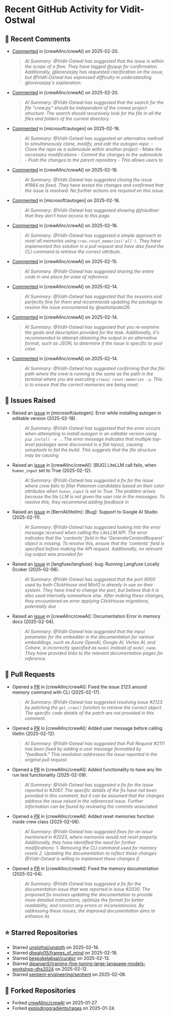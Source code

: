 # Recent GitHub Activity for Vidit-Ostwal

## 💬 Recent Comments
- [Commented](https://github.com/crewAIInc/crewAI/issues/2123#issuecomment-2670361982) in [crewAIInc/crewAI] on 2025-02-20.
  > *AI Summary: @Vidit-Ostwal has suggested that the issue is within the scope of a flow. They have tagged @yqup for confirmation. Additionally, @lorenzejay has requested clarification on the issue, but @Vidit-Ostwal has expressed difficulty in understanding @lorenzejay's explanation.*
- [Commented](https://github.com/crewAIInc/crewAI/issues/2123#issuecomment-2670361167) in [crewAIInc/crewAI] on 2025-02-20.
  > *AI Summary: @Vidit-Ostwal has suggested that the search for the file "crew.py" should be independent of the crewai project structure. The search should recursively look for the file in all the files and folders of the current directory.*
- [Commented](https://github.com/microsoft/autogen/issues/5591#issuecomment-2666323375) in [microsoft/autogen] on 2025-02-18.
  > *AI Summary: @Vidit-Ostwal has suggested an alternative method to simultaneously clone, modify, and edit the autogen repo: - Clone the repo as a submodule within another project - Make the necessary modifications - Commit the changes to the submodule - Push the changes to the parent repository - This allows users to*
- [Commented](https://github.com/crewAIInc/crewAI/pull/1985#issuecomment-2665955523) in [crewAIInc/crewAI] on 2025-02-18.
  > *AI Summary: @Vidit-Ostwal has suggested closing the issue #1984 as fixed. They have tested the changes and confirmed that the issue is resolved. No further actions are required on this issue.*
- [Commented](https://github.com/microsoft/autogen/issues/5579#issuecomment-2665605410) in [microsoft/autogen] on 2025-02-18.
  > *AI Summary: @Vidit-Ostwal has suggested showing @fniedtner that they don't have access to this page.*
- [Commented](https://github.com/crewAIInc/crewAI/issues/2123#issuecomment-2664518371) in [crewAIInc/crewAI] on 2025-02-18.
  > *AI Summary: @Vidit-Ostwal has suggested a simple approach to reset all memories using `crew.reset_memories('all')`. They have implemented this solution in a pull request and have also fixed the CLI command to retrieve the correct attribute.*
- [Commented](https://github.com/crewAIInc/crewAI/issues/2131#issuecomment-2660681309) in [crewAIInc/crewAI] on 2025-02-15.
  > *AI Summary: @Vidit-Ostwal has suggested sharing the entire code in one place for ease of reference.*
- [Commented](https://github.com/crewAIInc/crewAI/issues/2102#issuecomment-2659922689) in [crewAIInc/crewAI] on 2025-02-14.
  > *AI Summary: @Vidit-Ostwal has suggested that the sessions end perfectly fine for them and recommends updating the package to resolve the issue encountered by @ashishpatel26.*
- [Commented](https://github.com/crewAIInc/crewAI/issues/2105#issuecomment-2659884693) in [crewAIInc/crewAI] on 2025-02-14.
  > *AI Summary: @Vidit-Ostwal has suggested that you re-examine the goals and description provided for the task. Additionally, it's recommended to attempt obtaining the output in an alternative format, such as JSON, to determine if the issue is specific to your case.*
- [Commented](https://github.com/crewAIInc/crewAI/issues/2123#issuecomment-2659864458) in [crewAIInc/crewAI] on 2025-02-14.
  > *AI Summary: @Vidit-Ostwal has suggested confirming that the file path where the crew is running is the same as the path in the terminal where you are executing `crewai reset-memories -a`. This is to ensure that the correct memories are being reset.*

## 🐛 Issues Raised
- Raised an [issue](https://github.com/microsoft/autogen/issues/5591) in [microsoft/autogen]: Error while installing autogen in editable version (2025-02-18).
  > *AI Summary: @Vidit-Ostwal has suggested that the error occurs when attempting to install autogen in an editable version using `pip install -e .`. The error message indicates that multiple top-level packages were discovered in a flat layout, causing setuptools to fail the build. This suggests that the file structure may be causing*
- Raised an [issue](https://github.com/crewAIInc/crewAI/issues/2111) in [crewAIInc/crewAI]: [BUG] LiteLLM call fails, when `human_input` set to True (2025-02-12).
  > *AI Summary: @Vidit-Ostwal has suggested a fix for the issue where crew fails to filter Pokemon candidates based on their color attributes when `human_input` is set to True. The problem arises because the lite LLM is not given the user role in the messages. To resolve this, they recommend adding feedback in*
- Raised an [issue](https://github.com/BerriAI/litellm/issues/8467) in [BerriAI/litellm]: [Bug]: Support to Google AI Studio (2025-02-11).
  > *AI Summary: @Vidit-Ostwal has suggested looking into the error message received when calling the LiteLLM API. The error indicates that the 'contents' field in the 'GenerateContentRequest' object is missing. To resolve this, ensure that the 'contents' field is specified before making the API request. Additionally, no relevant log output was provided for*
- Raised an [issue](https://github.com/langfuse/langfuse/issues/5432) in [langfuse/langfuse]: bug: Running Langfuse Locally Dcoker (2025-02-08).
  > *AI Summary: @Vidit-Ostwal has suggested that the port 9000 used by both ClickHouse and MinIO is already in use on their system. They have tried to change the port, but believe that it is also used internally somewhere else. After making these changes, they encountered an error applying ClickHouse migrations, potentially due*
- Raised an [issue](https://github.com/crewAIInc/crewAI/issues/2030) in [crewAIInc/crewAI]: Documentation Error in memory docs (2025-02-04).
  > *AI Summary: @Vidit-Ostwal has suggested that the input parameter for the embedder in the documentation for various embeddings, such as Azure OpenAI, Google AI, Vertex AI, and Cohere, is incorrectly specified as `model` instead of `model_name`. They have provided links to the relevant documentation pages for reference.*

## 🚀 Pull Requests
- Opened a [PR](https://github.com/crewAIInc/crewAI/pull/2155) in [crewAIInc/crewAI]: Fixed the issue 2123 around memory command with CLI (2025-02-17).
  > *AI Summary: @Vidit-Ostwal has suggested resolving issue #2123 by patching the `get_crew()` function to retrieve the correct object. The specific code details of the patch are not provided in this comment.*
- Opened a [PR](https://github.com/crewAIInc/crewAI/pull/2112) in [crewAIInc/crewAI]: Added user message before calling litellm (2025-02-12).
  > *AI Summary: @Vidit-Ostwal has suggested that Pull Request #2111 has been fixed by adding a user message formatted by "feedback." This resolution addresses the issue reported in the original pull request.*
- Opened a [PR](https://github.com/crewAIInc/crewAI/pull/2071) in [crewAIInc/crewAI]: Added functionality to have any llm run test functionality (2025-02-09).
  > *AI Summary: @Vidit-Ostwal has suggested a fix for the issue reported in #2067. The specific details of the fix have not been provided in this comment, but it can be assumed that the changes address the issue raised in the referenced issue. Further information can be found by reviewing the commits associated*
- Opened a [PR](https://github.com/crewAIInc/crewAI/pull/2047) in [crewAIInc/crewAI]: Added reset memories function inside crew class (2025-02-06).
  > *AI Summary: @Vidit-Ostwal has suggested fixes for an issue mentioned in #2023, where memories would not reset properly. Additionally, they have identified the need for further modifications: 1. Removing the CLI command used for memory resets 2. Updating the documentation to reflect these changes @Vidit-Ostwal is willing to implement these changes if*
- Opened a [PR](https://github.com/crewAIInc/crewAI/pull/2031) in [crewAIInc/crewAI]: Fixed the memory documentation (2025-02-04).
  > *AI Summary: @Vidit-Ostwal has suggested a fix for the documentation issue that was reported in issue #2030. The proposed fix involves updating the documentation to provide more detailed instructions, optimize the format for better readability, and correct any errors or inconsistencies. By addressing these issues, the improved documentation aims to enhance its*

## ⭐ Starred Repositories
- Starred [unslothai/unsloth](https://github.com/unslothai/unsloth) on 2025-02-19.
- Starred [dhealy05/frames_of_mind](https://github.com/dhealy05/frames_of_mind) on 2025-02-18.
- Starred [bespokelabsai/curator](https://github.com/bespokelabsai/curator) on 2025-02-13.
- Starred [dipanjanS/training-fine-tuning-large-language-models-workshop-dhs2024](https://github.com/dipanjanS/training-fine-tuning-large-language-models-workshop-dhs2024) on 2025-02-12.
- Starred [sentient-engineering/sentient](https://github.com/sentient-engineering/sentient) on 2025-02-08.

## 🍴 Forked Repositories
- Forked [crewAIInc/crewAI](https://github.com/Vidit-Ostwal/crewAI) on 2025-01-27.
- Forked [explodinggradients/ragas](https://github.com/Vidit-Ostwal/ragas) on 2025-01-24.
